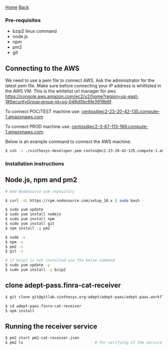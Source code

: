 [Home](../README.md)
[Back](./cat.receiver.workflow.md)
### Pre-requisites

* bzip2 linux command
* node.js
* npm
* pm2
* git

## Connecting to the AWS

We need to use a pem file to connect AWS. Ask the administrator for the latest pem file. Make sure before connecting your IP address is whitlisted in the AWS VM. This is the whitelist url manager for aws https://console.aws.amazon.com/ec2/v2/home?region=us-east-1#SecurityGroup:group-id=sg-048d0bc6fe3919b6f.

To connect POC/TEST machine use: centos@ec2-23-20-42-135.compute-1.amazonaws.com

To connect PROD machine use: centos@ec2-3-87-113-169.compute-1.amazonaws.com.

Below is an example command to connect the AWS machine.

```sh
$ ssh -i ./xinthesys-developer.pem centos@ec2-23-20-42-135.compute-1.amazonaws.com

```


### Installation instructions
## Node.js, npm and pm2

```sh
# Add NodeSource yum repository

$ curl -sL https://rpm.nodesource.com/setup_10.x | sudo bash -

$ sudo yum update
$ sudo yum install nodejs
$ sudo yum install npm
$ sudo yum install git
$ npm install -g pm2

$ node -v
$ npm -v
$ pm2 -v
$ git -v

# if bzip2 is not installed use the below command
$ sudo yum update -y
$ sudo yum install -y bzip2

```
## clone adept-pass.finra-cat-receiver

```sh
$ git clone git@gitlab.xinthesys.org:adept/adept-paas/adept-paas.workflows/adept-paas.cat/adept-paas.finra-cat-reciever.git

$ cd adept-paas.finra-cat-receiver
$ npm install

```
## Running the receiver service

```sh
$ pm2 start pm2-cat-receiver.json
$ pm2 ls                                # for verifying if the service is running
```
